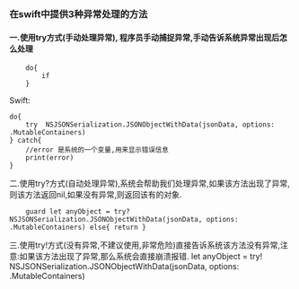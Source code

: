### 在swift中提供3种异常处理的方法

#### 一.使用try方式(手动处理异常), 程序员手动捕捉异常,手动告诉系统异常出现后怎么处理


```
    do{
        if
    }

```


Swift:

    do{
        try  NSJSONSerialization.JSONObjectWithData(jsonData, options: .MutableContainers)
    } catch{
        //error 是系统的一个变量,用来显示错误信息
        print(error)
    }

二.使用try?方式(自动处理异常),系统会帮助我们处理异常,如果该方法出现了异常,则该方法返回nil,如果没有异常,则返回该有的对象.



```
    guard let anyObject = try? NSJSONSerialization.JSONObjectWithData(jsonData, options: .MutableContainers) else{ return }

```



三.使用try!方式(没有异常,不建议使用,非常危险)直接告诉系统该方法没有异常,注意:如果该方法出现了异常,那么系统会直接崩溃报错.
    let anyObject = try!  NSJSONSerialization.JSONObjectWithData(jsonData, options: .MutableContainers)


